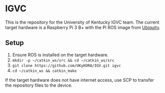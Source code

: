# IGVC
This is the repository for the University of Kentucky IGVC team. The current target hardware is a Raspberry Pi 3 B+ with the Pi ROS image from [Ubiquity](https://downloads.ubiquityrobotics.com/).

## Setup
1. Ensure ROS is installed on the target hardware.
2. `mkdir -p ~/catkin_ws/src && cd ~/catkin_ws/src`
3. `git clone https://github.com/UKyKORA/IGV.git igvc`
4. `cd ~/catkin_ws && catkin_make`

If the target hardware does not have internet access, use SCP to transfer the repository files to the device.